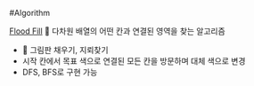 #Algorithm

[Flood Fill](https://ko.wikipedia.org/wiki/%ED%94%8C%EB%9F%AC%EB%93%9C_%ED%95%84)
📌 다차원 배열의 어떤 칸과 연결된 영역을 찾는 알고리즘
- 🔎 그림판 채우기, 지뢰찾기
- 시작 칸에서 목표 색으로 연결된 모든 칸을 방문하며 대체 색으로 변경
- DFS, BFS로 구현 가능